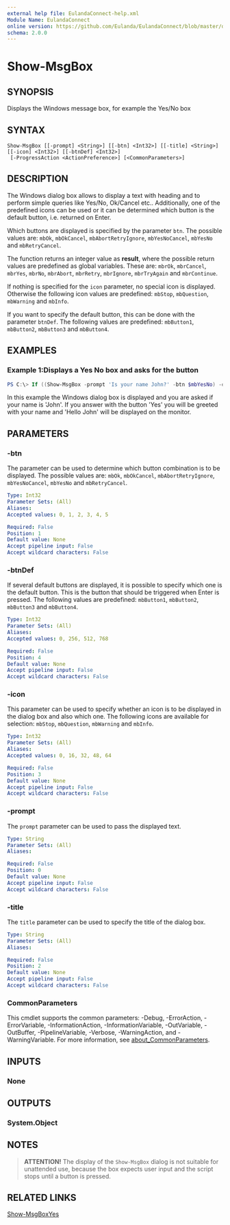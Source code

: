 ```yaml
---
external help file: EulandaConnect-help.xml
Module Name: EulandaConnect
online version: https://github.com/Eulanda/EulandaConnect/blob/master/docs/Show-MsxBox.md
schema: 2.0.0
---
```


# Show-MsgBox

## SYNOPSIS
Displays the Windows message box, for example the Yes/No box

## SYNTAX

```
Show-MsgBox [[-prompt] <String>] [[-btn] <Int32>] [[-title] <String>] [[-icon] <Int32>] [[-btnDef] <Int32>]
 [-ProgressAction <ActionPreference>] [<CommonParameters>]
```

## DESCRIPTION
The Windows dialog box allows to display a text with heading and to perform simple queries like Yes/No, Ok/Cancel etc.. Additionally, one of the predefined icons can be used or it can be determined which button is the default button, i.e. returned on Enter. 

Which buttons are displayed is specified by the parameter `btn`. The possible values are: `mbOk`, `mbOkCancel`, `mbAbortRetryIgnore`, `mbYesNoCancel`, `mbYesNo` and `mbRetryCancel`.

The function returns an integer value as **result**, where the possible return values are predefined as global variables. These are: `mbrOk`, `mbrCancel`, `mbrYes`, `mbrNo`, `mbrAbort`, `mbrRetry`, `mbrIgnore`, `mbrTryAgain` and `mbrContinue`.

If nothing is specified for the `icon` parameter, no special icon is displayed. Otherwise the following icon values are predefined: `mbStop`, `mbQuestion`, `mbWarning` and `mbInfo`.

If you want to specify the default button, this can be done with the parameter `btnDef`. The following values are predefined: `mbButton1`, `mbButton2`, `mbButton3` and `mbButton4`.

## EXAMPLES

### Example 1:Displays a Yes No box and asks for the button
```powershell
PS C:\> If ((Show-MsgBox -prompt 'Is your name John?' -btn $mbYesNo) -eq $mbrYes) { Write-Host "Hello John"}
```

In this example the Windows dialog box is displayed and you are asked if your name is 'John'. If you answer with the button 'Yes' you will be greeted with your name and 'Hello John' will be displayed on the monitor.

## PARAMETERS

### -btn
The parameter can be used to determine which button combination is to be displayed. The possible values are: `mbOk`, `mbOkCancel`, `mbAbortRetryIgnore`, `mbYesNoCancel`, `mbYesNo` and `mbRetryCancel`.

```yaml
Type: Int32
Parameter Sets: (All)
Aliases:
Accepted values: 0, 1, 2, 3, 4, 5

Required: False
Position: 1
Default value: None
Accept pipeline input: False
Accept wildcard characters: False
```

### -btnDef
If several default buttons are displayed, it is possible to specify which one is the default button. This is the button that should be triggered when Enter is pressed. The following values are predefined: `mbButton1`, `mbButton2`, `mbButton3` and `mbButton4`.

```yaml
Type: Int32
Parameter Sets: (All)
Aliases:
Accepted values: 0, 256, 512, 768

Required: False
Position: 4
Default value: None
Accept pipeline input: False
Accept wildcard characters: False
```

### -icon
This parameter can be used to specify whether an icon is to be displayed in the dialog box and also which one. The following icons are available for selection: `mbStop`, `mbQuestion`, `mbWarning` and `mbInfo`.

```yaml
Type: Int32
Parameter Sets: (All)
Aliases:
Accepted values: 0, 16, 32, 48, 64

Required: False
Position: 3
Default value: None
Accept pipeline input: False
Accept wildcard characters: False
```

### -prompt
The `prompt` parameter can be used to pass the displayed text.

```yaml
Type: String
Parameter Sets: (All)
Aliases:

Required: False
Position: 0
Default value: None
Accept pipeline input: False
Accept wildcard characters: False
```

### -title
The `title` parameter can be used to specify the title of the dialog box.

```yaml
Type: String
Parameter Sets: (All)
Aliases:

Required: False
Position: 2
Default value: None
Accept pipeline input: False
Accept wildcard characters: False
```


### CommonParameters
This cmdlet supports the common parameters: -Debug, -ErrorAction, -ErrorVariable, -InformationAction, -InformationVariable, -OutVariable, -OutBuffer, -PipelineVariable, -Verbose, -WarningAction, and -WarningVariable. For more information, see [about_CommonParameters](http://go.microsoft.com/fwlink/?LinkID=113216).

## INPUTS

### None

## OUTPUTS

### System.Object
## NOTES

> **ATTENTION!**
> The display of the `Show-MsgBox` dialog is not suitable for unattended use, because the box expects user input and the script stops until a button is pressed.

## RELATED LINKS

[Show-MsgBoxYes](./functions/Show-MsgBoxYes.md)


